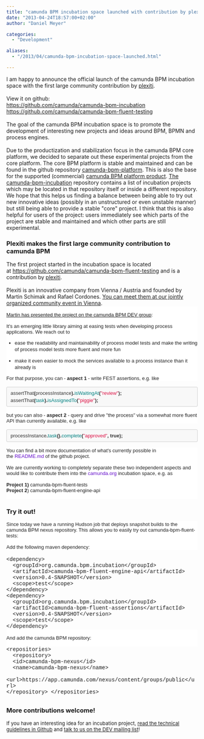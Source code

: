 ```yaml
---
title: "camunda BPM incubation space launched with contribution by plexiti"
date: "2013-04-24T18:57:00+02:00"
author: "Daniel Meyer"

categories:
  - "Development"

aliases:
  - "/2013/04/camunda-bpm-incubation-space-launched.html"

---
```


<div class="separator" style="clear: both; text-align: left;">
I am happy to announce the official launch of the camunda BPM incubation space with the first large community contribution by <a href="http://plexiti.com/">plexiti</a>.</div>
<div class="separator" style="clear: both; text-align: left;">
<br /></div>
<div class="separator" style="clear: both; text-align: left;">
View it on github:&nbsp;</div>
<div class="separator" style="clear: both; text-align: left;">
<a href="https://github.com/camunda/camunda-bpm-incubation">https://github.com/camunda/camunda-bpm-incubation</a></div>
<div class="separator" style="clear: both; text-align: left;">
<a href="https://github.com/camunda/camunda-bpm-fluent-testing">https://github.com/camunda/camunda-bpm-fluent-testing</a></div>
<div class="separator" style="clear: both; text-align: left;">
<br /></div>
The goal of the camunda BPM incubation space is to promote the development of interesting new projects and ideas around BPM, BPMN and process engines.<br />
<br />
Due to the productization and stabilization focus in the camunda BPM core platform, we decided to&nbsp;separate out these&nbsp;experimental&nbsp;projects from the core platform. The core BPM platform is stable and maintained and can be found in the github repository&nbsp;<a href="https://github.com/camunda/camunda-bpm-platform">camunda-bpm-platform</a>. This is also the base for the supported (commercial)&nbsp;<a href="http://www.camunda.com/fox/product/community-vs-enterprise/">camunda BPM platform product</a>.&nbsp;<a href="https://github.com/camunda/camunda-bpm-incubation">The camunda-bpm-incubation</a>&nbsp;repository contains a list of incubation projects which may be located in that repository itself or inside a different repository. We hope that this helps us finding a balance between being able to try out new innovative ideas (possibly in an unstructured or even unstable manner) but still being able to provide a stable "core" project. I think that this is also helpful for users of the project: users immediately see which parts of the project are stable and maintained and which other parts are still experimental.<br />
<h3>
Plexiti makes the first large&nbsp;community&nbsp;contribution to camunda BPM</h3>
<div>
The first project started in the incubation space is located at&nbsp;<a href="https://github.com/camunda/camunda-bpm-fluent-testing">https://github.com/camunda/camunda-bpm-fluent-testing</a>&nbsp;and is a contribution by <a href="http://plexiti.com/">plexiti</a>.&nbsp;</div>
<div>
<br /></div>
<div>
Plexiti is an innovative company from Vienna / Austria and founded by <span style="font-family: inherit;">Martin Schimak&nbsp;</span><span style="font-family: inherit;">and&nbsp;</span><span style="font-family: inherit;">Rafael Cordones. <a href="http://network.camunda.org/meetings/3" target="_blank">You can meet them at our jointly organized community event in Vienna</a>.</span></div>
<div>
<div style="background-color: white; border: 0px; color: #222222; font-family: Arial, Helvetica, sans-serif; font-size: 13px; margin: 0px; padding: 0px; vertical-align: baseline;">
<div style="border: 0px; margin: 0px; padding: 0px; vertical-align: baseline;">
<div style="border: 0px; margin: 0px; padding: 0px; vertical-align: baseline;">
<br /></div>
<div style="border: 0px; margin: 0px; padding: 0px; vertical-align: baseline;">
<a href="https://groups.google.com/d/msg/camunda-bpm-dev/m8VDRnZe55A/YsZ2QwnFOPcJ">Martin has presented the project on the camunda BPM DEV group</a>: &nbsp;</div>
<div style="border: 0px; margin: 0px; padding: 0px; vertical-align: baseline;">
<br /></div>
<div style="border: 0px; margin: 0px; padding: 0px; vertical-align: baseline;">
It's an emerging little library aiming at easing tests when developing process applications. We reach out to</div>
<div style="border: 0px; margin: 0px; padding: 0px; vertical-align: baseline;">
<ul>
<li style="line-height: 17px;">ease the readability and maintainability of process model tests and make the writing of process model tests more fluent and more fun</li>
</ul>
</div>
<div style="border: 0px; margin: 0px; padding: 0px; vertical-align: baseline;">
<ul>
<li style="line-height: 17px;">make it even easier to mock the services available to a process instance than it already is</li>
</ul>
</div>
<div style="border: 0px; margin: 0px; padding: 0px; vertical-align: baseline;">
For that purpose, you can -&nbsp;<b>aspect 1&nbsp;</b>- write&nbsp;FEST assertions, e.g. like</div>
</div>
</div>
<div style="background-color: white; border: 0px; color: #222222; font-family: Arial, Helvetica, sans-serif; font-size: 13px; margin: 0px; padding: 0px; vertical-align: baseline;">
<pre style="background-color: #f8f8f8; border-bottom-left-radius: 3px; border-bottom-right-radius: 3px; border-top-left-radius: 3px; border-top-right-radius: 3px; border: 1px solid rgb(204, 204, 204); color: #333333; line-height: 19px; margin-bottom: 15px; margin-top: 15px; overflow: auto; padding: 6px 10px; text-align: -webkit-auto; vertical-align: baseline; white-space: pre-wrap;"><span style="border: 0px; font-family: Helvetica; margin: 0px; padding: 0px; vertical-align: baseline;"><span style="border: 0px; margin: 0px; padding: 0px; vertical-align: baseline;">assertThat</span><span style="border: 0px; font-weight: bold; margin: 0px; padding: 0px; vertical-align: baseline;">(</span><span style="border: 0px; margin: 0px; padding: 0px; vertical-align: baseline;">processInstance</span><span style="border: 0px; font-weight: bold; margin: 0px; padding: 0px; vertical-align: baseline;">).</span><span style="border: 0px; color: teal; margin: 0px; padding: 0px; vertical-align: baseline;">is<wbr></wbr>WaitingAt</span><span style="border: 0px; font-weight: bold; margin: 0px; padding: 0px; vertical-align: baseline;">(</span><span style="border: 0px; color: #dd1144; margin: 0px; padding: 0px; vertical-align: baseline;">"review"</span><span style="border: 0px; font-weight: bold; margin: 0px; padding: 0px; vertical-align: baseline;">);</span>
<span style="border: 0px; margin: 0px; padding: 0px; vertical-align: baseline;">assertThat</span><span style="border: 0px; font-weight: bold; margin: 0px; padding: 0px; vertical-align: baseline;">(</span><span style="border: 0px; color: teal; margin: 0px; padding: 0px; vertical-align: baseline;">task</span><span style="border: 0px; font-weight: bold; margin: 0px; padding: 0px; vertical-align: baseline;">).</span><span style="border: 0px; color: teal; margin: 0px; padding: 0px; vertical-align: baseline;">isAssignedTo</span><span style="border: 0px; font-weight: bold; margin: 0px; padding: 0px; vertical-align: baseline;">(</span><span style="border: 0px; color: #dd1144; margin: 0px; padding: 0px; vertical-align: baseline;"><wbr></wbr>"piggie"</span><span style="border: 0px; font-weight: bold; margin: 0px; padding: 0px; vertical-align: baseline;">);</span></span></pre>
<div style="border: 0px; margin: 0px; padding: 0px; vertical-align: baseline;">
but you can also -&nbsp;<b>aspect 2</b>&nbsp;- query and drive "the process" via a somewhat more fluent API than currently available, e.g. like</div>
</div>
<div style="background-color: white; border: 0px; color: #222222; font-family: Arial, Helvetica, sans-serif; font-size: 13px; margin: 0px; padding: 0px; vertical-align: baseline;">
<pre style="background-color: #f8f8f8; border-bottom-left-radius: 3px; border-bottom-right-radius: 3px; border-top-left-radius: 3px; border-top-right-radius: 3px; border: 1px solid rgb(204, 204, 204); color: #333333; line-height: 19px; margin-bottom: 15px; margin-top: 15px; overflow: auto; padding: 6px 10px; text-align: -webkit-auto; vertical-align: baseline;"><span style="border: 0px; font-family: Helvetica; margin: 0px; padding: 0px; vertical-align: baseline;"><span style="border: 0px; margin: 0px; padding: 0px; vertical-align: baseline;">processInstance</span><span style="border: 0px; font-weight: bold; margin: 0px; padding: 0px; vertical-align: baseline;">.</span><span style="border: 0px; color: teal; margin: 0px; padding: 0px; vertical-align: baseline;">task</span><span style="border: 0px; font-weight: bold; margin: 0px; padding: 0px; vertical-align: baseline;">().</span><span style="border: 0px; color: teal; margin: 0px; padding: 0px; vertical-align: baseline;">complet<wbr></wbr>e</span><span style="border: 0px; font-weight: bold; margin: 0px; padding: 0px; vertical-align: baseline;">(</span><span style="border: 0px; color: #dd1144; margin: 0px; padding: 0px; vertical-align: baseline;">"approved"</span><span style="border: 0px; font-weight: bold; margin: 0px; padding: 0px; vertical-align: baseline;">,</span> <span style="border: 0px; font-weight: bold; margin: 0px; padding: 0px; vertical-align: baseline;">true</span><span style="border: 0px; font-weight: bold; margin: 0px; padding: 0px; vertical-align: baseline;">);</span></span></pre>
</div>
<div style="background-color: white; border: 0px; color: #222222; font-family: Arial, Helvetica, sans-serif; font-size: 13px; margin: 0px; padding: 0px; vertical-align: baseline;">
You can find a bit more documentation of what's currently possible in the&nbsp;<a href="https://github.com/camunda/camunda-bpm-fluent-testing/blob/master/README.md" style="border: 0px; color: #6611cc; cursor: pointer; margin: 0px; padding: 0px; text-decoration: none; vertical-align: baseline;" target="_blank">README.md</a>&nbsp;of the github project.</div>
<div style="background-color: white; border: 0px; color: #222222; font-family: Arial, Helvetica, sans-serif; font-size: 13px; margin: 0px; padding: 0px; vertical-align: baseline;">
<br /></div>
<div style="background-color: white; border: 0px; color: #222222; font-family: Arial, Helvetica, sans-serif; font-size: 13px; margin: 0px; padding: 0px; vertical-align: baseline;">
We are currently working to completely separate these two independent aspects and would like to contribute them into the&nbsp;<a href="http://camunda.org/" style="border: 0px; color: #6611cc; cursor: pointer; margin: 0px; padding: 0px; text-decoration: none; vertical-align: baseline;" target="_blank">camunda.org</a>&nbsp;incubation space, e.g. as</div>
<div style="background-color: white; border: 0px; color: #222222; font-family: Arial, Helvetica, sans-serif; font-size: 13px; margin: 0px; padding: 0px; vertical-align: baseline;">
<br /></div>
<div style="background-color: white; border: 0px; color: #222222; font-family: Arial, Helvetica, sans-serif; font-size: 13px; margin: 0px; padding: 0px; vertical-align: baseline;">
<div style="border: 0px; margin: 0px; padding: 0px; vertical-align: baseline;">
<div style="border: 0px; margin: 0px; padding: 0px; vertical-align: baseline;">
<b>Project 1)</b>&nbsp;camunda-bpm-fluent-tests</div>
</div>
</div>
<div style="border: 0px; margin: 0px; padding: 0px; vertical-align: baseline;">
<div style="border: 0px; margin: 0px; padding: 0px; vertical-align: baseline;">
<div style="background-color: white; border: 0px; color: #222222; font-family: Arial, Helvetica, sans-serif; font-size: 13px; margin: 0px; padding: 0px; vertical-align: baseline;">
<b>Project 2</b>) camunda-bpm-fluent-engine-api</div>
<div style="background-color: white; color: #222222; font-family: Arial, Helvetica, sans-serif; font-size: 13px;">
<br /></div>
<h3>
Try it out!</h3>
<div style="background-color: white; color: #222222; font-family: Arial, Helvetica, sans-serif; font-size: 13px;">
Since today we have a running Hudson job that deploys snapshot builds to the camunda BPM nexus repository. This allows you to easily try out camunda-bpm-fluent-tests:</div>
<div style="background-color: white; color: #222222; font-family: Arial, Helvetica, sans-serif; font-size: 13px;">
<br /></div>
<div style="background-color: white; color: #222222; font-family: Arial, Helvetica, sans-serif; font-size: 13px;">
Add the following maven dependency:</div>
<br />
<span style="font-family: Courier New, Courier, monospace;">&lt;dependency&gt;<br />&nbsp; &lt;groupId&gt;org.camunda.bpm.incubation&lt;/groupId&gt;<br />&nbsp; &lt;artifactId&gt;camunda-bpm-fluent-engine-api&lt;/artifactId&gt;<br />&nbsp; &lt;version&gt;0.4-SNAPSHOT&lt;/version&gt;<br />&nbsp; &lt;scope&gt;test&lt;/scope&gt;<br />&lt;/dependency&gt;<br />&lt;dependency&gt;<br />&nbsp; &lt;groupId&gt;org.camunda.bpm.incubation&lt;/groupId&gt;<br />&nbsp; &lt;artifactId&gt;camunda-bpm-fluent-assertions&lt;/artifactId&gt;<br />&nbsp; &lt;version&gt;0.4-SNAPSHOT&lt;/version&gt;<br />&nbsp; &lt;scope&gt;test&lt;/scope&gt;<br />&lt;/dependency&gt;</span><br />
<div style="background-color: white; color: #222222; font-family: Arial, Helvetica, sans-serif; font-size: 13px;">
<br /></div>
<div style="background-color: white; color: #222222; font-family: Arial, Helvetica, sans-serif; font-size: 13px;">
And add the camunda BPM repository:</div>
<div style="background-color: white; color: #222222; font-family: Arial, Helvetica, sans-serif; font-size: 13px;">
<br /></div>
<div>
<span style="font-family: Courier New, Courier, monospace;">&lt;repositories&gt;<br />&nbsp; &lt;repository&gt;<br />&nbsp; &lt;id&gt;camunda-bpm-nexus&lt;/id&gt;<br />&nbsp; &lt;name&gt;camunda-bpm-nexus&lt;/name&gt;<br />&nbsp; &lt;url&gt;https://app.camunda.com/nexus/content/groups/public&lt;/url&gt;<br /> &lt;/repository&gt; &lt;/repositories&gt;</span><br />
<h2>
</h2>
<h3>
More contributions welcome!</h3>
<span style="font-family: inherit; font-size: small; font-weight: normal;">If you have an interesting idea for an incubation project, <a href="https://github.com/camunda/camunda-bpm-incubation/blob/master/README.md">read the technical guidelines in Github</a> and <a href="https://groups.google.com/forum/?fromgroups=#!forum/camunda-bpm-dev">talk to us on the DEV mailing list</a>!</span></div>
</div>
</div>
</div>